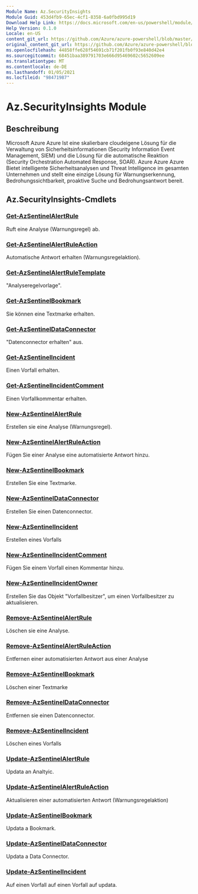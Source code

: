 ```yaml
---
Module Name: Az.SecurityInsights
Module Guid: 453d4fb9-65ec-4cf1-8358-6a0fbd995d19
Download Help Link: https://docs.microsoft.com/en-us/powershell/module/az.securityinsights
Help Version: 0.1.0
Locale: en-US
content_git_url: https://github.com/Azure/azure-powershell/blob/master/src/SecurityInsights/SecurityInsights/help/Az.SecurityInsights.md
original_content_git_url: https://github.com/Azure/azure-powershell/blob/master/src/SecurityInsights/SecurityInsights/help/Az.SecurityInsights.md
ms.openlocfilehash: 44858ffe628f54691cb71f201fb0f93e840d42e4
ms.sourcegitcommit: 68451baa389791703e666d95469602c5652609ee
ms.translationtype: MT
ms.contentlocale: de-DE
ms.lasthandoff: 01/05/2021
ms.locfileid: "98471987"
---
```

# Az.SecurityInsights Module
## Beschreibung
Microsoft Azure Azure Ist eine skalierbare cloudeigene Lösung für die Verwaltung von Sicherheitsinformationen (Security Information Event Management, SIEM) und die Lösung für die automatische Reaktion (Security Orchestration Automated Response, SOAR). Azure Azure Azure Bietet intelligente Sicherheitsanalysen und Threat Intelligence im gesamten Unternehmen und stellt eine einzige Lösung für Warnungserkennung, Bedrohungssichtbarkeit, proaktive Suche und Bedrohungsantwort bereit.

## Az.SecurityInsights-Cmdlets
### [Get-AzSentinelAlertRule](Get-AzSentinelAlertRule.md)
Ruft eine Analyse (Warnungsregel) ab.

### [Get-AzSentinelAlertRuleAction](Get-AzSentinelAlertRuleAction.md)
Automatische Antwort erhalten (Warnungsregelaktion).

### [Get-AzSentinelAlertRuleTemplate](Get-AzSentinelAlertRuleTemplate.md)
"Analyseregelvorlage".

### [Get-AzSentinelBookmark](Get-AzSentinelBookmark.md)
Sie können eine Textmarke erhalten.

### [Get-AzSentinelDataConnector](Get-AzSentinelDataConnector.md)
"Datenconnector erhalten" aus.

### [Get-AzSentinelIncident](Get-AzSentinelIncident.md)
Einen Vorfall erhalten.

### [Get-AzSentinelIncidentComment](Get-AzSentinelIncidentComment.md)
Einen Vorfallkommentar erhalten.

### [New-AzSentinelAlertRule](New-AzSentinelAlertRule.md)
Erstellen sie eine Analyse (Warnungsregel).

### [New-AzSentinelAlertRuleAction](New-AzSentinelAlertRuleAction.md)
Fügen Sie einer Analyse eine automatisierte Antwort hinzu.

### [New-AzSentinelBookmark](New-AzSentinelBookmark.md)
Erstellen Sie eine Textmarke.

### [New-AzSentinelDataConnector](New-AzSentinelDataConnector.md)
Erstellen Sie einen Datenconnector.

### [New-AzSentinelIncident](New-AzSentinelIncident.md)
Erstellen eines Vorfalls

### [New-AzSentinelIncidentComment](New-AzSentinelIncidentComment.md)
Fügen Sie einem Vorfall einen Kommentar hinzu.

### [New-AzSentinelIncidentOwner](New-AzSentinelIncidentOwner.md)
Erstellen Sie das Objekt "Vorfallbesitzer", um einen Vorfallbesitzer zu aktualisieren.

### [Remove-AzSentinelAlertRule](Remove-AzSentinelAlertRule.md)
Löschen sie eine Analyse.

### [Remove-AzSentinelAlertRuleAction](Remove-AzSentinelAlertRuleAction.md)
Entfernen einer automatisierten Antwort aus einer Analyse

### [Remove-AzSentinelBookmark](Remove-AzSentinelBookmark.md)
Löschen einer Textmarke

### [Remove-AzSentinelDataConnector](Remove-AzSentinelDataConnector.md)
Entfernen sie einen Datenconnector.

### [Remove-AzSentinelIncident](Remove-AzSentinelIncident.md)
Löschen eines Vorfalls

### [Update-AzSentinelAlertRule](Update-AzSentinelAlertRule.md)
Updata an Analtyic.

### [Update-AzSentinelAlertRuleAction](Update-AzSentinelAlertRuleAction.md)
Aktualisieren einer automatisierten Antwort (Warnungsregelaktion)

### [Update-AzSentinelBookmark](Update-AzSentinelBookmark.md)
Updata a Bookmark.

### [Update-AzSentinelDataConnector](Update-AzSentinelDataConnector.md)
Updata a Data Connector.

### [Update-AzSentinelIncident](Update-AzSentinelIncident.md)
Auf einen Vorfall auf einen Vorfall auf updata.
